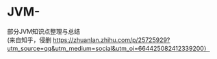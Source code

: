 # JVM-
部分JVM知识点整理与总结<br>
(来自知乎，侵删  https://zhuanlan.zhihu.com/p/25725929?utm_source=qq&utm_medium=social&utm_oi=664425082412339200）

